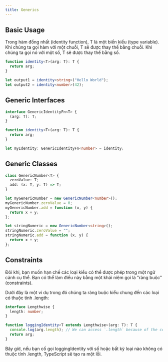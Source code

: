 ```yaml
---
title: Generics
---
```


## Basic Usage

Trong hàm đồng nhất (identity function), T là một biến kiểu (type variable). Khi chúng ta gọi hàm với một chuỗi, T sẽ được thay thế bằng chuỗi. Khi chúng ta gọi nó với một số, T sẽ được thay thế bằng số.

```ts
function identity<T>(arg: T): T {
  return arg;
}

let output1 = identity<string>("Hello World");
let output2 = identity<number>(42);
```

## Generic Interfaces

```ts
interface GenericIdentityFn<T> {
  (arg: T): T;
}

function identity<T>(arg: T): T {
  return arg;
}

let myIdentity: GenericIdentityFn<number> = identity;
```

## Generic Classes

```ts
class GenericNumber<T> {
  zeroValue: T;
  add: (x: T, y: T) => T;
}

let myGenericNumber = new GenericNumber<number>();
myGenericNumber.zeroValue = 0;
myGenericNumber.add = function (x, y) {
  return x + y;
};

let stringNumeric = new GenericNumber<string>();
stringNumeric.zeroValue = "";
stringNumeric.add = function (x, y) {
  return x + y;
};
```

## Constraints

Đôi khi, bạn muốn hạn chế các loại kiểu có thể được phép trong một ngữ cảnh cụ thể. Bạn có thể làm điều này bằng một khái niệm gọi là "ràng buộc" (constraints).

Dưới đây là một ví dụ trong đó chúng ta ràng buộc kiểu chung đến các loại có thuộc tính .length:

```ts
interface Lengthwise {
  length: number;
}

function loggingIdentity<T extends Lengthwise>(arg: T): T {
  console.log(arg.length); // We can access `.length` because of the constraint
  return arg;
}
```

Bây giờ, nếu bạn cố gọi loggingIdentity với số hoặc bất kỳ loại nào không có thuộc tính .length, TypeScript sẽ tạo ra một lỗi.
